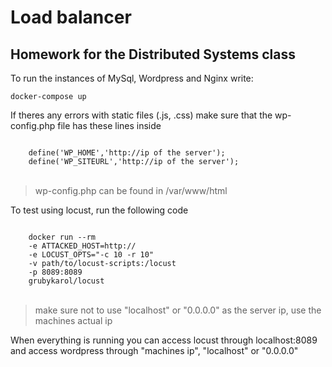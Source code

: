 <h1>Load balancer</h1>
<h2>Homework for the Distributed Systems class</h2>

<p>To run the instances of MySql, Wordpress and Nginx write:</p>
<code>docker-compose up</code>

<p> 
    If theres any errors with static files (.js, .css) make sure that the wp-config.php file has these lines inside
</p>
<code>
    define('WP_HOME','http://ip of the server');
    define('WP_SITEURL','http://ip of the server');
</code>

<br/>

> wp-config.php can be found in /var/www/html

<p>To test using locust, run the following code</p>

<code>
    docker run --rm  
    -e ATTACKED_HOST=http://<ip of the server>
    -e LOCUST_OPTS="-c 10 -r 10" 
    -v path/to/locust-scripts:/locust 
    -p 8089:8089
    grubykarol/locust
</code>

<br/>

> make sure not to use "localhost" or "0.0.0.0" as the server ip, use the machines actual ip 

<p> When everything is running you can access locust through localhost:8089 and access wordpress through "machines ip", "localhost" or "0.0.0.0"</p>

